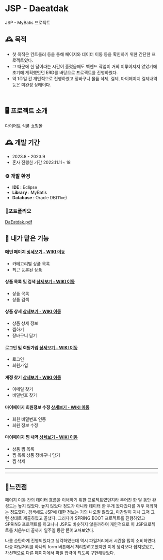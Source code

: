 # JSP - Daeatdak
JSP - MyBatis 프로젝트

## 🕰️ 목적
* 첫 목적은 컨트롤러 등을 통해 페이지와 데이터 이동 등을 확인하기 위한 간단한 프로젝트였다.
* 그 때문에 한 달이라는 시간이 흘렀음에도 백엔드 작업이 거의 이루어지지 않았기에 초기에 계획했엇던 ERD를 바탕으로  프로젝트를 진행하였다.
* 약 1주일 간 개인적으로 진행하였고 장바구니 물품 삭제, 결제, 마이페이지 결제내역 등은 미완성 상태이다.

<br>


## 🖥️ 프로젝트 소개
다이어트 식품 쇼핑몰<br>


## 🕰️ 개발 기간
* 2023.8 - 2023.9
* 혼자 진행한 기간 2023.11.11~ 18




### ⚙️ 개발 환경
- **IDE** : Eclipse
- **Library** : MyBatis
- **Database** : Oracle DB(11xe)

### 📌포트폴리오 

[DaEatdak.pdf](https://github.com/bokkaa/JSP-daEatdak/files/14491662/DaEatdak.pdf)


## 📌 내가 맡은 기능
#### 메인 페이지 <a href="https://github.com/bokkaa/JSPproject_daEatdak/wiki/%EB%A9%94%EC%9D%B8%ED%8E%98%EC%9D%B4%EC%A7%80" >상세보기 - WIKI 이동</a>
- 카테고리별 상품 목록
- 최근 등롣된 상품

#### 상품 목록 및 검색 <a href="https://github.com/bokkaa/JSP-daEatdak/wiki/%EC%83%81%ED%92%88-%EB%AA%A9%EB%A1%9D-%EB%B0%8F-%EA%B2%80%EC%83%89" >상세보기 - WIKI 이동</a>
- 상품 목록
- 상품 검색

#### 상품 상세 <a href="https://github.com/bokkaa/JSP-daEatdak/wiki/%EC%83%81%ED%92%88-%EC%83%81%EC%84%B8" >상세보기 - WIKI 이동</a>
- 상품 상세 정보
- 찜하기
- 장바구니 담기

#### 로그인 및 회원가입 <a href="https://github.com/bokkaa/JSP-daEatdak/wiki/%EB%A1%9C%EA%B7%B8%EC%9D%B8-%EB%B0%8F-%ED%9A%8C%EC%9B%90%EA%B0%80%EC%9E%85" >상세보기 - WIKI 이동</a>
- 로그인
- 회원가입

#### 계정 찾기 <a href="https://github.com/bokkaa/JSP-daEatdak/wiki/%EA%B3%84%EC%A0%95%EC%B0%BE%EA%B8%B0" >상세보기 - WIKI 이동</a>
- 이메일 찾기
- 비밀번호 찾기

#### 마이페이지 회원정보 수정 <a href="https://github.com/bokkaa/JSP-daEatdak/wiki/%EB%A7%88%EC%9D%B4%ED%8E%98%EC%9D%B4%EC%A7%80---%ED%9A%8C%EC%9B%90%EC%A0%95%EB%B3%B4-%EC%88%98%EC%A0%95" >상세보기 - WIKI 이동</a>
- 회원 비밀번호 인증
- 회원 정보 수정
  
#### 마이페이지 찜 내역 <a href="https://github.com/bokkaa/JSP-daEatdak/wiki/%EB%A7%88%EC%9D%B4%ED%8E%98%EC%9D%B4%EC%A7%80-%EC%B0%9C-%EB%AA%A9%EB%A1%9D" >상세보기 - WIKI 이동</a>
- 상품 찜 목록
- 찜 목록 상품 장바구니 담기
- 찜 삭제

<hr>


<hr>

## 📌느낀점

페이지 이동 간의 데이터 흐름을 이해하기 위한 프로젝트였던지라 주어진 한 달 동안 완성도는 높지 않았다. 높지 않았다 정도가 아니라 데이터 한 두개 왔다갔다를 겨우 처리하는 정도였다. 
검색해도 JSP에 대한 정보는 거의 나오질 않았고, 마감일이 지나 그저 그런 상태로 제출하였고 끝냈다. 그러다가 SPRING BOOT 프로젝트를 진행하였고 SPRING 프로젝트를 하고나니
JSP도 비슷하지 않을까하여 개인적으로 이 JSP프로젝트를 처음부터 끝까지 일주일 동안 뜯어고쳐보았다.

나름 순탄하게 진행되었다고 생각하였는데 역시 파일처리에서 시간을 많이 소비하였다. 다중 파일처리를 하나의 form 버튼에서 처리할려고했지만 
이게 생각보다 쉽지않았고, 차선책으로 다른 페이지에서 파일 입력이 되도록 구현해놓았다.




